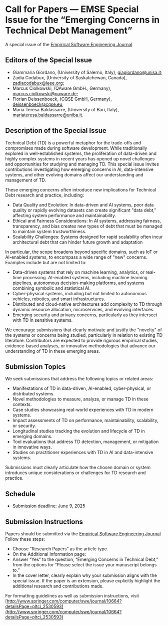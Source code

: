 # Call for Papers — EMSE Special Issue for the “Emerging Concerns in Technical Debt Management”

A special issue of the [Empirical Software Engineering Journal](http://www.springer.com/computer/swe/journal/10664).

## Editors of the Special Issue

- Giammaria Giordano, (University of Salerno, Italy), giagiordano@unisa.it;
- Zadia Codabux, (University of Saskatchewan, Canada), zadiacodabux@ieee.org;
- Marcus Ciolkowski, (QAware GmbH., Germany), marcus.ciolkowski@qaware.de;
- Florian Deissenboeck, (CQSE GmbH, Germany), deissenboeck@cqse.eu;
- Maria Teresa Baldassarre, (University of Bari, Italy), mariateresa.baldassarre@uniba.it.


## Description of the Special Issue
Technical Debt (TD) is a powerful metaphor for the trade-offs and compromises made during software development. While traditionally explored in well-established systems, the proliferation of data-driven and highly complex systems in recent years has opened up novel challenges and opportunities for studying and managing TD. This special issue invites contributions investigating how emerging concerns in AI, data-intensive systems, and other evolving domains affect our understanding and management of TD.

These emerging concerns often introduce new implications for Technical Debt research and practice, including:

- Data Quality and Evolution: In data-driven and AI systems, poor data quality or rapidly evolving datasets can create significant "data debt," affecting system performance and maintainability.
- Ethical and Fairness Considerations: In AI systems, addressing fairness, transparency, and bias creates new types of debt that must be managed to maintain system trustworthiness.
- Scalability Challenges: Systems designed for rapid scalability often incur architectural debt that can hinder future growth and adaptation

In particular, the scope broadens beyond specific domains, such as IoT or AI-enabled systems, to encompass a wide range of "new" concerns. Examples include but are not limited to:

- Data-driven systems that rely on machine learning, analytics, or real-time processing.
AI-enabled systems, including machine learning pipelines, autonomous decision-making platforms, and systems combining symbolic and statistical AI.
- Cyber-physical systems, including but not limited to autonomous vehicles, robotics, and smart infrastructures.
- Distributed and cloud-native architectures add complexity to TD through dynamic resource allocation, microservices, and evolving interfaces.
- Emerging security and privacy concerns, particularly as they intersect with TD in sensitive systems.

We encourage submissions that clearly motivate and justify the "novelty" of the systems or concerns being studied, particularly in relation to existing TD literature. Contributors are expected to provide rigorous empirical studies, evidence-based analyses, or innovative methodologies that advance our understanding of TD in these emerging areas.


## Submission Topics
We seek submissions that address the following topics or related areas:

- Manifestations of TD in data-driven, AI-enabled, cyber-physical, or distributed systems.
- Novel methodologies to measure, analyze, or manage TD in these contexts.
- Case studies showcasing real-world experiences with TD in modern systems.
- Impact assessments of TD on performance, maintainability, scalability, or security.
- Longitudinal studies tracking the evolution and lifecycle of TD in emerging domains.
- Tool evaluations that address TD detection, management, or mitigation in innovative ways.
- Studies on practitioner experiences with TD in AI and data-intensive systems.

Submissions must clearly articulate how the chosen domain or system introduces unique considerations or challenges for TD research and practice.

## Schedule
- Submission deadline: June 9, 2025 

## Submission Instructions
Papers should be submitted via the [Empirical Software Engineering Journal](https://www.editorialmanager.com/emse/default.aspx )
Follow these steps:
- Choose “Research Papers” as the article type.
- On the Additional Information page:
- Answer “Yes” to the question, “Emerging Concerns in Technical Debt,” from the options for “Please select the issue your manuscript belongs to.”
- In the cover letter, clearly explain why your submission aligns with the special issue. If the paper is an extension, please explicitly highlight the additional research and contributions made.

For formatting guidelines as well as submission instructions, visit [http://www.springer.com/computer/swe/journal/10664?detailsPage=pltci_2530593](http://www.springer.com/computer/swe/journal/10664?detailsPage=pltci_2530593)
